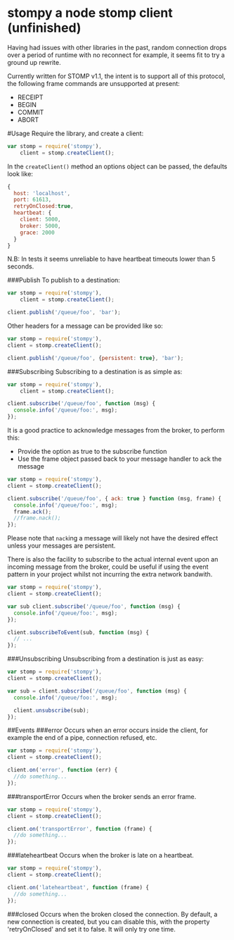 stompy a node stomp client (unfinished)
=================

Having had issues with other libraries in the past, random connection drops over
a period of runtime with no reconnect for example, it seems fit to try a ground
up rewrite.

Currently written for STOMP v1.1, the intent is to support all of this protocol,
the following frame commands are unsupported at present:
 * RECEIPT
 * BEGIN
 * COMMIT
 * ABORT

#Usage
Require the library, and create a client:
```javascript
var stomp = require('stompy'),
    client = stomp.createClient();
```

In the ```createClient()``` method an options object can be passed, the defaults
look like:

```javascript
{
  host: 'localhost',
  port: 61613,
  retryOnClosed:true,
  heartbeat: {
    client: 5000,
    broker: 5000,
    grace: 2000
  }
}
```
N.B: In tests it seems unreliable to have heartbeat timeouts lower than 5 seconds.

###Publish
To publish to a destination:
```javascript
var stomp = require('stompy'),
    client = stomp.createClient();

client.publish('/queue/foo', 'bar');
```
Other headers for a message can be provided like so:
```javascript
var stomp = require('stompy'),
client = stomp.createClient();

client.publish('/queue/foo', {persistent: true}, 'bar');
```


###Subscribing
Subscribing to a destination is as simple as:
```javascript
var stomp = require('stompy'),
    client = stomp.createClient();

client.subscribe('/queue/foo', function (msg) {
  console.info('/queue/foo:', msg);
});
```

It is a good practice to acknowledge messages from the broker, to perform this:
* Provide the option as true to the subscribe function
* Use the frame object passed back to your message handler to ack the message

```javascript
var stomp = require('stompy'),
client = stomp.createClient();

client.subscribe('/queue/foo', { ack: true } function (msg, frame) {
  console.info('/queue/foo:', msg);
  frame.ack();
  //frame.nack();
});
```
Please note that ```nack```ing a message will likely not have the desired effect unless your messages
are persistent.  


There is also the facility to subscribe to the actual internal event upon an
incoming message from the broker, could be useful if using the event pattern in
your project whilst not incurring the extra network bandwith.

```javascript
var stomp = require('stompy'),
client = stomp.createClient();

var sub client.subscribe('/queue/foo', function (msg) {
  console.info('/queue/foo:', msg);
});

client.subscribeToEvent(sub, function (msg) {
  // ...
});
```

###Unsubscribing
Unsubscribing from a destination is just as easy:
```javascript
var stomp = require('stompy'),
client = stomp.createClient();

var sub = client.subscribe('/queue/foo', function (msg) {
  console.info('/queue/foo:', msg);

  client.unsubscribe(sub);
});
```

##Events
###error
Occurs when an error occurs inside the client, for example the end of a pipe, connection refused, etc.
```javascript
var stomp = require('stompy'),
client = stomp.createClient();

client.on('error', function (err) {
  //do something...
});
```

###transportError
Occurs when the broker sends an error frame.
```javascript
var stomp = require('stompy'),
client = stomp.createClient();

client.on('transportError', function (frame) {
  //do something...
});
```

###lateheartbeat
Occurs when the broker is late on a heartbeat.
```javascript
var stomp = require('stompy'),
client = stomp.createClient();

client.on('lateheartbeat', function (frame) {
  //do something...
});
```

###closed
Occurs when the broken closed the connection. By default, a new connection is created, but you can disable this, with the property 'retryOnClosed' and set it to false. It will only try one time.

